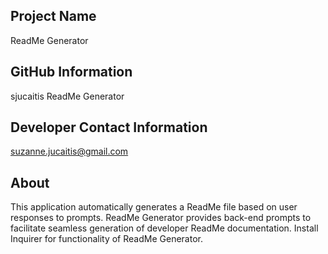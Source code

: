 
  
  ## Project Name
  ReadMe Generator

  ## GitHub Information
  sjucaitis
  ReadMe Generator

  ## Developer Contact Information
  suzanne.jucaitis@gmail.com
  
  ## About
  This application automatically generates a ReadMe file based on user responses to prompts.
  ReadMe Generator provides back-end prompts to facilitate seamless generation of developer ReadMe documentation.
  Install Inquirer for functionality of ReadMe Generator.
